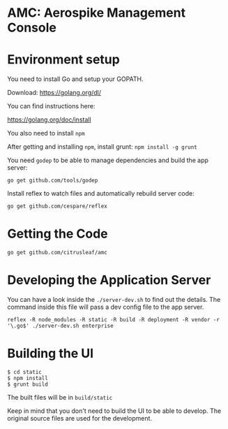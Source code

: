 # AMC: Aerospike Management Console

# Environment setup

You need to install Go and setup your GOPATH.

Download: https://golang.org/dl/

You can find instructions here:

https://golang.org/doc/install

You also need to install `npm`

After getting and installing `npm`, install grunt: `npm install -g grunt`

You need `godep` to be able to manage dependencies and build the app server:

`go get github.com/tools/godep`

Install reflex to watch files and automatically rebuild server code:

`go get github.com/cespare/reflex`

# Getting the Code

`go get github.com/citrusleaf/amc`

# Developing the Application Server

You can have a look inside the `./server-dev.sh` to find out the details. The command inside this file will pass a dev config file to the app server.

`reflex -R node_modules -R static -R build -R deployment -R vendor -r '\.go$' ./server-dev.sh enterprise`

# Building the UI

```shell
$ cd static
$ npm install
$ grunt build
```

The built files will be in `build/static`

Keep in mind that you don't need to build the UI to be able to develop. The original source files are used for the development.

